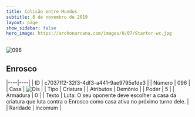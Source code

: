 ```yaml
---
title: Colisão entre Mundos
subtitle: 8 de novembro de 2019
layout: page
show_sidebar: false
hero_image: https://archonarcana.com/images/0/07/Starter-wc.jpg
---
```


![096](https://cdn.keyforgegame.com/media/card_front/pt/452_096_RX823P6HRQWP_pt.png)

## Enrosco

|----|----|
| ID | c7037ff2-32f3-4df3-a441-9ae9795e1de3 |
| Número | 096 |
| Casa | ![Dis](https://archonarcana.com/images/thumb/e/e8/Dis.png/22px-Dis.png "Dis") |
| Tipo | Criatura |
| Atributos | Demônio |
| Poder | 5 |
| Armadura | 0 |
| Texto | Luta: O seu oponente deve escolher a casa da criatura que luta contra o Enrosco como casa ativa no próximo turno dele. |
| Raridade | Incomum |
